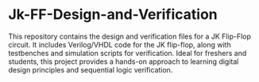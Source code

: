 # Jk-FF-Design-and-Verification
This repository contains the design and verification files for a JK Flip-Flop circuit. It includes Verilog/VHDL code for the JK flip-flop, along with testbenches and simulation scripts for verification. Ideal for freshers and students, this project provides a hands-on approach to learning digital design principles and sequential logic verification.
